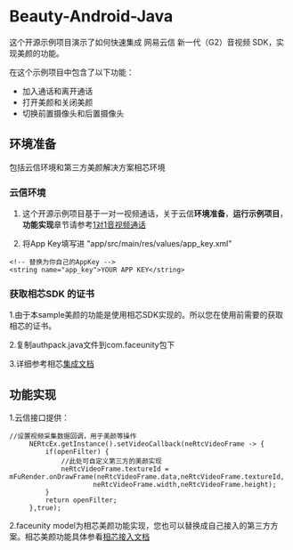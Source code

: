 # Beauty-Android-Java

这个开源示例项目演示了如何快速集成 网易云信 新一代（G2）音视频 SDK，实现美颜的功能。

 在这个示例项目中包含了以下功能：

- 加入通话和离开通话
-  打开美颜和关闭美颜
- 切换前置摄像头和后置摄像头
## 环境准备
包括云信环境和第三方美颜解决方案相芯环境
### 云信环境
1. 这个开源示例项目基于一对一视频通话，关于云信**环境准备**，**运行示例项目**，**功能实现**章节请参考[1对1音视频通话](https://github.com/netease-im/Basic-Video-Call/tree/master/One-to-One-Video/NERtcSample-1to1-Android-Java)

2. 将App Key填写进 "app/src/main/res/values/app_key.xml"

```
<!-- 替换为你自己的AppKey -->
<string name="app_key">YOUR APP KEY</string>
```

### 获取相芯SDK 的证书

1.由于本sample美颜的功能是使用相芯SDK实现的。所以您在使用前需要的获取相芯的证书。

2.复制authpack.java文件到com.faceunity包下

3.详细参考相芯[集成文档](https://github.com/Faceunity/FULiveDemoDroid/blob/master/docs/Android_Nama_SDK_%E9%9B%86%E6%88%90%E6%8C%87%E5%AF%BC%E6%96%87%E6%A1%A3.md)

## 功能实现

1.云信接口提供：

   ```
//设置视频采集数据回调，用于美颜等操作
        NERtcEx.getInstance().setVideoCallback(neRtcVideoFrame -> {
            if(openFilter) {
                //此处可自定义第三方的美颜实现
                neRtcVideoFrame.textureId = mFuRender.onDrawFrame(neRtcVideoFrame.data,neRtcVideoFrame.textureId,
                        neRtcVideoFrame.width,neRtcVideoFrame.height);
            }
            return openFilter;
        },true);
   ```

2.faceunity model为相芯美颜功能实现，您也可以替换成自己接入的第三方方案。相芯美颜功能具体参看[相芯接入文档](https://github.com/Faceunity/FULiveDemoDroid/blob/master/docs/Android_Nama_SDK_%E9%9B%86%E6%88%90%E6%8C%87%E5%AF%BC%E6%96%87%E6%A1%A3.md)
   

   


